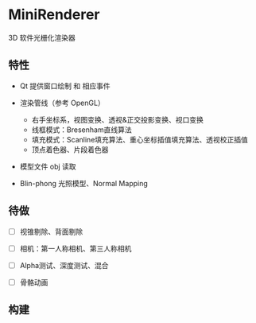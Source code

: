 # MiniRenderer

3D 软件光栅化渲染器



## 特性

- Qt 提供窗口绘制 和 相应事件

- 渲染管线（参考 OpenGL）
  - 右手坐标系，视图变换、透视&正交投影变换、视口变换
  - 线框模式：Bresenham直线算法
  - 填充模式：Scanline填充算法、重心坐标插值填充算法、透视校正插值
  - 顶点着色器、片段着色器
- 模型文件 obj 读取
- Blin-phong 光照模型、Normal Mapping



## 待做

- [ ] 视锥剔除、背面剔除
- [ ] 相机：第一人称相机、第三人称相机
- [ ] Alpha测试、深度测试、混合
- [ ] 骨骼动画



## 构建
